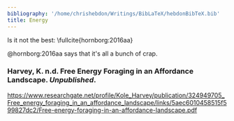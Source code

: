 ```yaml
---
bibliography: '/home/chrishebdon/Writings/BibLaTeX/hebdonBibTeX.bib'
title: Energy
---
```


Is it not the best: \fullcite{hornborg:2016aa}

@hornborg:2016aa says that it's all a bunch of crap.

### Harvey, K. n.d. Free Energy Foraging in an Affordance Landscape. *Unpublished*.

<https://www.researchgate.net/profile/Kole_Harvey/publication/324949705_Free_energy_foraging_in_an_affordance_landscape/links/5aec6010458515f599827dc2/Free-energy-foraging-in-an-affordance-landscape.pdf>
